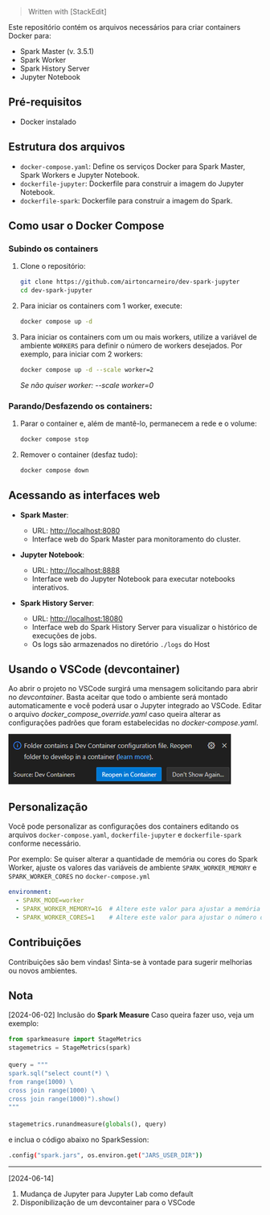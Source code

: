 > Written with [StackEdit]

Este repositório contém os arquivos necessários para criar containers Docker para:

 - Spark Master (v. 3.5.1)
 - Spark Worker
 - Spark History Server
 - Jupyter Notebook

## Pré-requisitos

- Docker instalado

## Estrutura dos arquivos

- `docker-compose.yaml`: Define os serviços Docker para Spark Master, Spark Workers e Jupyter Notebook.
- `dockerfile-jupyter`: Dockerfile para construir a imagem do Jupyter Notebook.
- `dockerfile-spark`: Dockerfile para construir a imagem do Spark.

## Como usar o Docker Compose

### Subindo os containers

1. Clone o repositório:

    ```bash
    git clone https://github.com/airtoncarneiro/dev-spark-jupyter
    cd dev-spark-jupyter
    ```

2. Para iniciar os containers com 1 worker, execute:
    ```bash
    docker compose up -d
    ```

3. Para iniciar os containers com um ou mais workers, utilize a variável de ambiente `WORKERS` para definir o número de workers desejados. Por exemplo, para iniciar com 2 workers:
    ```bash
    docker compose up -d --scale worker=2
    ```
    *Se não quiser worker: --scale worker=0*


### Parando/Desfazendo os containers:

1. Parar o container e, além de mantê-lo, permanecem a rede e o volume:
    ```bash
    docker compose stop
    ```
2. Remover o container (desfaz tudo):
    ```bash
    docker compose down
    ```

## Acessando as interfaces web

- **Spark Master**:
    - URL: [http://localhost:8080](http://localhost:8080)
    - Interface web do Spark Master para monitoramento do cluster.

- **Jupyter Notebook**:
    - URL: [http://localhost:8888](http://localhost:8888)
    - Interface web do Jupyter Notebook para executar notebooks interativos.

- **Spark History Server**:
    - URL: [http://localhost:18080](http://localhost:18080)
    - Interface web do Spark History Server para visualizar o histórico de execuções de jobs.
    - Os logs são armazenados no diretório `./logs` do Host

## Usando o VSCode (devcontainer)

Ao abrir o projeto no VSCode surgirá uma mensagem solicitando para abrir no _devcontainer_. Basta aceitar que todo o ambiente será montado automaticamente e você poderá usar o Jupyter integrado ao VSCode.
Editar o arquivo _docker_compose_override.yaml_ caso queira alterar as configurações padrões que foram estabelecidas no _docker-compose.yaml_.

![vscode devcontainer popup image](./img/devcontainer.png)


## Personalização

Você pode personalizar as configurações dos containers editando os arquivos `docker-compose.yaml`, `dockerfile-jupyter` e `dockerfile-spark` conforme necessário.

Por exemplo: Se quiser alterar a quantidade de memória ou cores do Spark Worker, ajuste os valores das variáveis de ambiente `SPARK_WORKER_MEMORY` e `SPARK_WORKER_CORES` no `docker-compose.yml`

```yaml
environment:
  - SPARK_MODE=worker
  - SPARK_WORKER_MEMORY=1G  # Altere este valor para ajustar a memória (ex: 2G)
  - SPARK_WORKER_CORES=1    # Altere este valor para ajustar o número de núcleos (ex: 2)
```

## Contribuições

Contribuições são bem vindas! Sinta-se à vontade para sugerir melhorias ou novos ambientes.

## Nota

[2024-06-02] Inclusão do **Spark Measure**
Caso queira fazer uso, veja um exemplo:
    
```python
from sparkmeasure import StageMetrics
stagemetrics = StageMetrics(spark)

query = """
spark.sql("select count(*) \
from range(1000) \
cross join range(1000) \
cross join range(1000)").show()
"""

stagemetrics.runandmeasure(globals(), query)
```
e inclua o código abaixo no SparkSession:
```bash
.config("spark.jars", os.environ.get("JARS_USER_DIR"))
```
---
[2024-06-14]
1. Mudança de Jupyter para Jupyter Lab como default
2. Disponibilização de um devcontainer para o VSCode